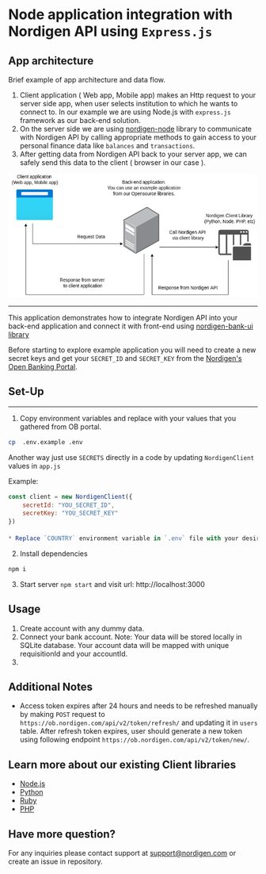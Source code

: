 # Node application integration with Nordigen API using `Express.js`

## App architecture

Brief example of app architecture and data flow.

1. Client application ( Web app, Mobile app) makes an Http request to your  server side app, when user selects institution to which he wants to connect to. In our example we are using Node.js with `express.js` framework as our back-end solution.
2. On the server side we are using [nordigen-node](https://github.com/nordigen/nordigen-node) library to communicate with Nordigen API by calling appropriate methods to gain access to your personal finance data like `balances` and `transactions`.
3. After getting data from Nordigen API back to your server app, we can safely send this data to the client ( browser in our case ).

<img src="./resources/_media/schema.drawio.png" width="600" height="250" />

---

This application demonstrates how to integrate Nordigen API into your back-end application and connect it with front-end using [nordigen-bank-ui library](https://github.com/nordigen/nordigen-bank-ui)

Before starting to explore example application you will need to create a new secret keys and get your `SECRET_ID` and `SECRET_KEY` from the [Nordigen's Open Banking Portal](https://ob.nordigen.com/user-secrets/).

## Set-Up
****
1. Copy environment variables and replace with your values that you gathered from OB portal.

```sh
cp  .env.example .env
```

Another way just use `SECRETS` directly in a code by updating `NordigenClient` values in `app.js`

Example:

```js
const client = new NordigenClient({
    secretId: "YOU_SECRET_ID",
    secretKey: "YOU_SECRET_KEY"
})

* Replace `COUNTRY` environment variable in `.env` file with your desired country code in ISO format
```

2. Install dependencies

```sh
npm i
```

3. Start server `npm start` and visit url: http://localhost:3000


## Usage

1. Create account with any dummy data.
2. Connect your bank account. Note: Your data will be stored locally in SQLite database.
Your account data will be mapped with unique requisitionId and your accountId.
3. 

## Additional Notes
* Access token expires after 24 hours and needs to be refreshed manually by making `POST` request to `https://ob.nordigen.com/api/v2/token/refresh/` and updating it in `users` table. After refresh token expires, user should generate a new token using following endpoint `https://ob.nordigen.com/api/v2/token/new/`.

## Learn more about our existing Client libraries

* [Node.js](https://github.com/nordigen/nordigen-node)
* [Python](https://github.com/nordigen/nordigen-python)
* [Ruby](https://github.com/nordigen/nordigen-ruby)
* [PHP](https://github.com/nordigen/nordigen-php)

## Have more question?

For any inquiries please contact support at [support@nordigen.com](support@nordigen.com) or create an issue in repository.
